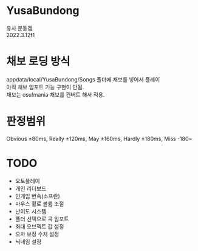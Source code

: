 # YusaBundong
유사 분동겜  
2022.3.12f1

# 채보 로딩 방식
appdata/local/YusaBundong/Songs 폴더에 채보를 넣어서 플레이  
아직 채보 임포트 기능 구현이 안됨.  
채보는 osu!mania 채보를 컨버트 해서 적용.

# 판정범위
Obvious ±80ms, Really ±120ms, May ±160ms, Hardly ±180ms, Miss -180~

# TODO
 - 오토플레이
 - 개인 리더보드
 - 인게임 변속(소프란)
 - 마우스 휠로 볼륨 조절
 - 난이도 시스템
 - 폴더 선택으로 곡 임포트
 - 최대 오브젝트 값 설정
 - 오차 보정 수치 설정
 - 닉네임 설정